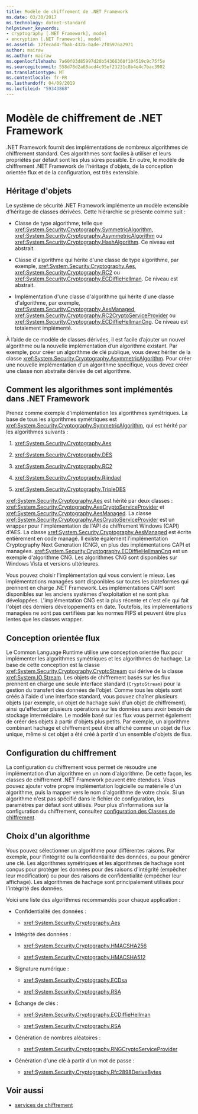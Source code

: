 ```yaml
---
title: Modèle de chiffrement de .NET Framework
ms.date: 03/30/2017
ms.technology: dotnet-standard
helpviewer_keywords:
- cryptography [.NET Framework], model
- encryption [.NET Framework], model
ms.assetid: 12fecad4-fbab-432a-bade-2f05976a2971
author: mairaw
ms.author: mairaw
ms.openlocfilehash: 7a60f03d85997d20b54366360f104519c9c75f5e
ms.sourcegitcommit: 558d78d2a68acd4c95ef23231c8b4e4c7bac3902
ms.translationtype: MT
ms.contentlocale: fr-FR
ms.lasthandoff: 04/09/2019
ms.locfileid: "59343868"
---
```

# <a name="net-framework-cryptography-model"></a>Modèle de chiffrement de .NET Framework
.NET Framework fournit des implémentations de nombreux algorithmes de chiffrement standard. Ces algorithmes sont faciles à utiliser et leurs propriétés par défaut sont les plus sûres possible. En outre, le modèle de chiffrement .NET Framework de l'héritage d'objets, de la conception orientée flux et de la configuration, est très extensible.  
  
## <a name="object-inheritance"></a>Héritage d'objets  
 Le système de sécurité .NET Framework implémente un modèle extensible d’héritage de classes dérivées. Cette hiérarchie se présente comme suit :  
  
-   Classe de type algorithme, telle que <xref:System.Security.Cryptography.SymmetricAlgorithm>, <xref:System.Security.Cryptography.AsymmetricAlgorithm> ou <xref:System.Security.Cryptography.HashAlgorithm>. Ce niveau est abstrait.  
  
-   Classe d'algorithme qui hérite d'une classe de type algorithme, par exemple, <xref:System.Security.Cryptography.Aes>, <xref:System.Security.Cryptography.RC2> ou <xref:System.Security.Cryptography.ECDiffieHellman>. Ce niveau est abstrait.  
  
-   Implémentation d'une classe d'algorithme qui hérite d'une classe d'algorithme, par exemple, <xref:System.Security.Cryptography.AesManaged>, <xref:System.Security.Cryptography.RC2CryptoServiceProvider> ou <xref:System.Security.Cryptography.ECDiffieHellmanCng>. Ce niveau est totalement implémenté.  
  
 À l’aide de ce modèle de classes dérivées, il est facile d’ajouter un nouvel algorithme ou la nouvelle implémentation d’un algorithme existant. Par exemple, pour créer un algorithme de clé publique, vous devez hériter de la classe <xref:System.Security.Cryptography.AsymmetricAlgorithm>. Pour créer une nouvelle implémentation d'un algorithme spécifique, vous devez créer une classe non abstraite dérivée de cet algorithme.  
  
## <a name="how-algorithms-are-implemented-in-the-net-framework"></a>Comment les algorithmes sont implémentés dans .NET Framework  
 Prenez comme exemple d'implémentation les algorithmes symétriques. La base de tous les algorithmes symétriques est <xref:System.Security.Cryptography.SymmetricAlgorithm>, qui est hérité par les algorithmes suivants :  
  
1. <xref:System.Security.Cryptography.Aes>  
  
2. <xref:System.Security.Cryptography.DES>  
  
3. <xref:System.Security.Cryptography.RC2>  
  
4. <xref:System.Security.Cryptography.Rijndael>  
  
5. <xref:System.Security.Cryptography.TripleDES>  
  
 <xref:System.Security.Cryptography.Aes> est hérité par deux classes : <xref:System.Security.Cryptography.AesCryptoServiceProvider> et <xref:System.Security.Cryptography.AesManaged>. La classe <xref:System.Security.Cryptography.AesCryptoServiceProvider> est un wrapper pour l'implémentation de l'API de chiffrement Windows (CAPI) d'AES. La classe <xref:System.Security.Cryptography.AesManaged> est écrite entièrement en code managé. Il existe également l'implémentation Cryptography Next Generation (CNG), en plus des implémentations CAPI et managées. <xref:System.Security.Cryptography.ECDiffieHellmanCng> est un exemple d'algorithme CNG. Les algorithmes CNG sont disponibles sur Windows Vista et versions ultérieures.  
  
 Vous pouvez choisir l'implémentation qui vous convient le mieux.  Les implémentations managées sont disponibles sur toutes les plateformes qui prennent en charge .NET Framework.  Les implémentations CAPI sont disponibles sur les anciens systèmes d'exploitation et ne sont plus développées. L'implémentation CNG est la plus récente et c'est elle qui fait l'objet des derniers développements en date. Toutefois, les implémentations managées ne sont pas certifiées par les normes FIPS et peuvent être plus lentes que les classes wrapper.  
  
## <a name="stream-design"></a>Conception orientée flux  
 Le Common Language Runtime utilise une conception orientée flux pour implémenter les algorithmes symétriques et les algorithmes de hachage. La base de cette conception est la classe <xref:System.Security.Cryptography.CryptoStream> qui dérive de la classe <xref:System.IO.Stream>. Les objets de chiffrement basés sur les flux prennent en charge une seule interface standard (`CryptoStream`) pour la gestion du transfert des données de l'objet. Comme tous les objets sont créés à l'aide d'une interface standard, vous pouvez chaîner plusieurs objets (par exemple, un objet de hachage suivi d'un objet de chiffrement), ainsi qu'effectuer plusieurs opérations sur les données sans avoir besoin de stockage intermédiaire. Le modèle basé sur les flux vous permet également de créer des objets à partir d'objets plus petits. Par exemple, un algorithme combinant hachage et chiffrement peut être affiché comme un objet de flux unique, même si cet objet a été créé à partir d'un ensemble d'objets de flux.  
  
## <a name="cryptographic-configuration"></a>Configuration du chiffrement  
 La configuration du chiffrement vous permet de résoudre une implémentation d'un algorithme en un nom d'algorithme. De cette façon, les classes de chiffrement .NET Framework peuvent être étendues. Vous pouvez ajouter votre propre implémentation logicielle ou matérielle d'un algorithme, puis la mapper vers le nom d'algorithme de votre choix. Si un algorithme n'est pas spécifié dans le fichier de configuration, les paramètres par défaut sont utilisés. Pour plus d’informations sur la configuration du chiffrement, consultez [configuration des Classes de chiffrement](../../../docs/framework/configure-apps/configure-cryptography-classes.md).  
  
## <a name="choosing-an-algorithm"></a>Choix d'un algorithme  
 Vous pouvez sélectionner un algorithme pour différentes raisons. Par exemple, pour l'intégrité ou la confidentialité des données, ou pour générer une clé. Les algorithmes symétriques et les algorithmes de hachage sont conçus pour protéger les données pour des raisons d'intégrité (empêcher leur modification) ou pour des raisons de confidentialité (empêcher leur affichage). Les algorithmes de hachage sont principalement utilisés pour l'intégrité des données.  
  
 Voici une liste des algorithmes recommandés pour chaque application :  
  
-   Confidentialité des données :  
  
    -   <xref:System.Security.Cryptography.Aes>  
  
-   Intégrité des données :  
  
    -   <xref:System.Security.Cryptography.HMACSHA256>  
  
    -   <xref:System.Security.Cryptography.HMACSHA512>  
  
-   Signature numérique :  
  
    -   <xref:System.Security.Cryptography.ECDsa>  
  
    -   <xref:System.Security.Cryptography.RSA>  
  
-   Échange de clés :  
  
    -   <xref:System.Security.Cryptography.ECDiffieHellman>  
  
    -   <xref:System.Security.Cryptography.RSA>  
  
-   Génération de nombres aléatoires :  
  
    -   <xref:System.Security.Cryptography.RNGCryptoServiceProvider>  
  
-   Génération d'une clé à partir d'un mot de passe :  
  
    -   <xref:System.Security.Cryptography.Rfc2898DeriveBytes>  
  
## <a name="see-also"></a>Voir aussi

- [services de chiffrement](../../../docs/standard/security/cryptographic-services.md)
